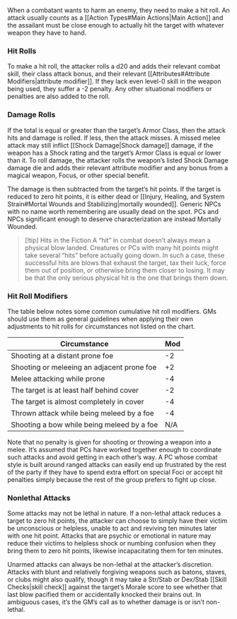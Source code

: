 When a combatant wants to harm an enemy, they need to make a hit roll. An attack usually counts as a [[Action Types#Main Actions|Main Action]] and the assailant must be close enough to actually hit the target with whatever weapon they have to hand.
### Hit Rolls
To make a hit roll, the attacker rolls a d20 and adds their relevant combat skill, their class attack bonus, and their relevant [[Attributes#Attribute Modifiers|attribute modifier]]. If they lack even level-0 skill in the weapon being used, they suffer a -2 penalty. Any other situational modifiers or penalties are also added to the roll.
### Damage Rolls
If the total is equal or greater than the target’s Armor Class, then the attack hits and damage is rolled. If less, then the attack misses. A missed melee attack may still inflict [[Shock Damage|Shock damage]] damage, if the weapon has a Shock rating and the target’s Armor Class is equal or lower than it. To roll damage, the attacker rolls the weapon’s listed Shock Damage damage die and adds their relevant attribute modifier and any bonus from a magical weapon, Focus, or other special benefit. 

The damage is then subtracted from the target’s hit points. If the target is reduced to zero hit points, it is either dead or [[Injury, Healing, and System Strain#Mortal Wounds and Stabilizing|mortally wounded]]. Generic NPCs with no name worth remembering are usually dead on the spot. PCs and NPCs significant enough to deserve characterization are instead Mortally Wounded. 

> [!tip] Hits in the Fiction
> A “hit” in combat doesn’t always mean a physical blow landed. Creatures or PCs with many hit points might take several “hits” before actually going down. In such a case, these successful hits are blows that exhaust the target, tax their luck, force them out of position, or otherwise bring them closer to losing. It may be that the only serious physical hit is the one that brings them down.

### Hit Roll Modifiers
The table below notes some common cumulative hit roll modifiers. GMs should use them as general guidelines when applying their own adjustments to hit rolls for circumstances not listed on the chart.

| Circumstance                               | Mod |
| ------------------------------------------ | --- |
| Shooting at a distant prone foe            | -2  |
| Shooting or meleeing an adjacent prone foe | +2  |
| Melee attacking while prone                | -4  |
| The target is at least half behind cover   | -2  |
| The target is almost completely in cover   | -4  |
| Thrown attack while being meleed by a foe  | -4  |
| Shooting a bow while being meleed by a foe | N/A |
Note that no penalty is given for shooting or throwing a weapon into a melee. It’s assumed that PCs have worked together enough to coordinate such attacks and avoid getting in each other’s way. A PC whose combat style is built around ranged attacks can easily end up frustrated by the rest of the party if they have to spend extra effort on special Foci or accept hit penalties simply because the rest of the group prefers to fight up close.
### Nonlethal Attacks
Some attacks may not be lethal in nature. If a non-lethal attack reduces a target to zero hit points, the attacker can choose to simply have their victim be unconscious or helpless, unable to act and reviving ten minutes later with one hit point. Attacks that are psychic or emotional in nature may reduce their victims to helpless shock or numbing confusion when they bring them to zero hit points, likewise incapacitating them for ten minutes. 

Unarmed attacks can always be non-lethal at the attacker’s discretion. Attacks with blunt and relatively forgiving weapons such as batons, staves, or clubs might also qualify, though it may take a Str/Stab or Dex/Stab [[Skill Checks|skill check]] against the target’s Morale score to see whether that last blow pacified them or accidentally knocked their brains out. In ambiguous cases, it’s the GM’s call as to whether damage is or isn’t non-lethal. 